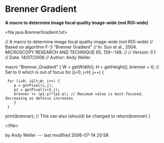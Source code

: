 # Brenner Gradient

**A macro to determine image focal quality image-wide (not ROI-wide)**

\<file java BrennerGradient.txt\>

// A macro to determine image focal quality image-wide (not ROI-wide) //
Based on algorithm F-3 \"Brenner Gradient\" // In: Sun et al., 2004.
MICROSCOPY RESEARCH AND TECHNIQUE 65, 139--149. // // Version: 0.1 //
Date: 14/07/2006 // Author: Andy Weller

macro \"Brenner_Gradient\" { W = getWidth(); H = getHeight(); brenner =
0; // Set to 0 which is out of focus for (j=0; j\<H; j++) {

     for (i=0; i&lt;W; i++) {
        p = getPixel(i,j);
        p1 = getPixel(i+2,j);
        brenner += (p1-p)*(p1-p); // Maximum value is best-focused, decreasing as defocus increases
        }
     }

print(brenner); // This can also (should) be changed to return(brenner)
}

\</file\>

by Andy Weller --- last modified 2006-07-14 20:58
